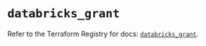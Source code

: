 # `databricks_grant`

Refer to the Terraform Registry for docs: [`databricks_grant`](https://registry.terraform.io/providers/databricks/databricks/1.48.2/docs/resources/grant).
